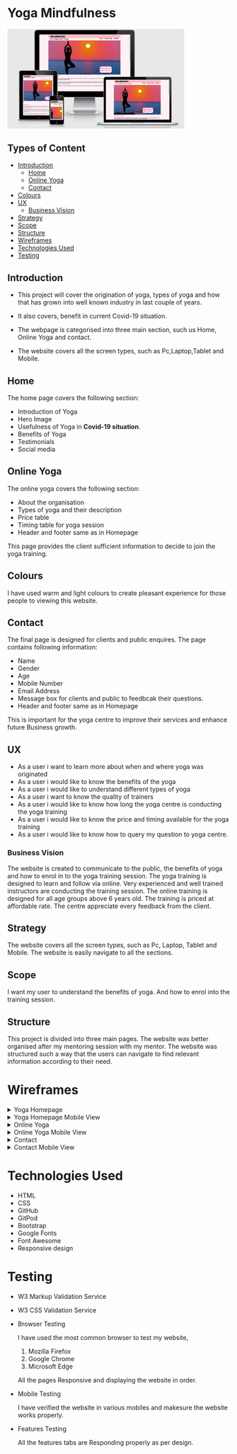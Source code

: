 # Yoga Mindfulness
<p align="left">
  <img width="400" src="assets/image/Yoga-diff-screens.PNG">
</p>

## Types of Content
- [Introduction](#introduction "Goto Indroduction")
  - [Home](#home "Goto Home section")
  - [Online Yoga](#online-yoga "Goto Online Yoga")
  - [Contact](#contact "Goto Contact")
- [Colours](#colours "Goto Colours Section")
- [UX](#ux "Goto UX")
  - [Business Vision](#business-vision "Goto Business Vision" )
- [Strategy](#strategy "Goto Strategy")
- [Scope](#scope "Goto Scope")
- [Structure](#structure "Goto Structure")
- [Wireframes](#wireframes)
- [Technologies Used](#technologies-used)
- [Testing](#testing)

## Introduction
- This project will cover the origination of yoga, types of yoga and how that has grown into well known industry in last couple of years. 

- It also covers, benefit in current Covid-19 situation.

- The webpage is categorised into three main section, such us Home, Online Yoga and contact.

- The website covers all the screen types, such as Pc,Laptop,Tablet and Mobile.

## Home
The home page covers the following section:
- Introduction of Yoga
- Hero Image
- Usefulness of Yoga in **Covid-19 situation**.
- Benefits of Yoga
- Testimonials
- Social media

## Online Yoga
The online yoga covers the following section:
- About the organisation
- Types of yoga and their description
- Price table
- Timing table for yoga session
- Header and footer same as in Homepage

This page provides the client sufficient information to decide to join the yoga training.

## Colours
I have used warm and light colours to create pleasant experience for those people to viewing this website.

## Contact
The final page is designed for clients and public enquires. The page contains following information:
- Name
- Gender
- Age
- Mobile Number
- Email Address
- Message box for clients and public to feedbcak their questions.
- Header and footer same as in Homepage

This is important for the yoga centre to improve their services and enhance future Business growth.

## UX

- As a user i want to learn more about when and where yoga was originated
- As a user i would like to know the benefits of the yoga
- As a user i would like to understand different types of yoga
- As a user i want to know the quality of trainers
- As a user i would like to know how long the yoga centre is conducting the yoga training
- As a user i would like to know the price and timing available for the yoga training
- As a user i would like to know how to query my question to yoga centre.

### Business Vision
The website is created to communicate to the public, the benefits of yoga and how to enrol in to the yoga training session.
The yoga training is designed to learn and follow via online.
Very experienced and well trained instructors are conducting the training session. The online training is designed for all age groups above 6 years old. The training is priced at affordable rate. The centre appreciate every feedback from the client.

## Strategy
The website covers all the screen types, such as Pc, Laptop, Tablet and Mobile. The website is easily navigate to all the sections.

## Scope
I want my user to understand the benefits of yoga. And how to enrol into the training session.

## Structure
This project is divided into three main pages. The website was better organised after my mentoring session with my mentor.
The website was structured such a way that the users can navigate to find relevant information according to their need.

# Wireframes
<details>
<summary>Yoga Homepage</summary>
<img src="assets/image/Yoga-Homepage.png" width="500">
</details>
<details>
<summary>Yoga Homepage Mobile View</summary>
<img src="assets/image/Yoga-Homepage-Mobile.png" width="500">
</details>
<details>
<summary>Online Yoga</summary>
<img src="assets/image/Online-Yoga.png" width="500">
</details>
<details>
<summary>Online Yoga Mobile View</summary>
<img src="assets/image/Online-Yoga-Mobile.png" 
width="500">
</details>
<details>
<summary>Contact</summary>
<img src="assets/image/Contact.png" 
width="500">
</details>
<details>
<summary>Contact Mobile View</summary>
<img src="assets/image/Contact-Mobile.png" 
width="500">

</details>

# Technologies Used
- HTML
- CSS
- GitHub
- GitPod
- Bootstrap
- Google Fonts
- Font Awesome
- Responsive design

# Testing
- W3 Markup Validation Service
- W3 CSS Validation Service
- Browser Testing

     I have used the most common browser to test my website,
  1. Mozilla Firefox
  2. Google Chrome
  3. Microsoft Edge

    All the pages Responsive and displaying the website in order.
- Mobile Testing

  I have verified the website in various mobiles and makesure the website works properly.
- Features Testing

  All the features tabs are Responding properly as per design.






